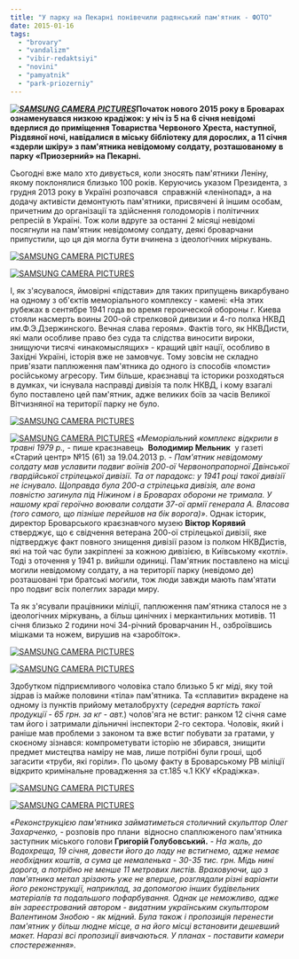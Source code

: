 ```yaml
---
title: "У парку на Пекарні понівечили радянський пам'ятник - ФОТО"
date: 2015-01-16
tags: 
  - "brovary"
  - "vandalizm"
  - "vibir-redaktsiyi"
  - "novini"
  - "pamyatnik"
  - "park-priozerniy"
---
```


**_[![SAMSUNG CAMERA PICTURES](https://mpz.brovary.org/wp-content/uploads/2015/01/221.jpg)](https://mpz.brovary.org/wp-content/uploads/2015/01/221.jpg)_****Початок нового 2015 року в Броварах ознаменувався низкою крадіжок: у ніч із 5 на 6 січня невідомі вдерлися до приміщення Товариства Червоного Хреста, наступної, Різдвяної ночі, навідалися в міську бібліотеку для дорослих, а 11 січня «здерли шкіру» з пам'ятника невідомому солдату, розташовано****му** **в парку «Приозерний» на Пекарні.**

Сьогодні вже мало хто дивується, коли зносять пам'ятники Леніну, якому поклонялися близько 100 років. Керуючись указом Президента, з грудня 2013 року в Україні розпочався  справжній «ленінопад», а на додачу активісти демонтують пам'ятники, присвячені й іншим особам, причетним до організації та здійснення голодоморів і політичних репресій в Україні. Тож коли вдруге за останні 2 місяці невідомі посягнули на пам'ятник невідомому солдату, деякі броварчани припустили, що ця дія могла бути вчинена з ідеологічних міркувань.

[![SAMSUNG CAMERA PICTURES](https://mpz.brovary.org/wp-content/uploads/2015/01/13.jpg)](https://mpz.brovary.org/wp-content/uploads/2015/01/13.jpg)

[![SAMSUNG CAMERA PICTURES](https://mpz.brovary.org/wp-content/uploads/2015/01/22.jpg)](https://mpz.brovary.org/wp-content/uploads/2015/01/22.jpg)

І, як з'ясувалося, ймовірні «підстави» для таких припущень викарбувано на одному з об'єктів меморіального комплексу - камені: «На этих рубежах в сентябре 1941 года во время героической обороны г. Киева стояли насмерть воины 200-ой стрелковой дивизии и 4-го полка НКВД им.Ф.Э.Дзержинского. Вечная слава героям». Фактів того, як НКВДисти, які мали особливе право без суда та слідства виносити вироки, знищуючи тисячі «инакомыслящих» - кращий цвіт нації, особливо в Західні Україні, історія вже не замовчує. Тому зовсім не складно прив'язати паплюження пам'ятника до одного із способів «помсти» російському агресору. Тим більше, краєзнавці та історики розходяться в думках, чи існувала насправді дивізія та полк НКВД, і кому взагалі було поставлено цей пам'ятник, адже великих боїв за часів Великої Вітчизняної на території парку не було.

[![SAMSUNG CAMERA PICTURES](https://mpz.brovary.org/wp-content/uploads/2015/01/62.jpg)](https://mpz.brovary.org/wp-content/uploads/2015/01/62.jpg)

[![SAMSUNG CAMERA PICTURES](https://mpz.brovary.org/wp-content/uploads/2015/01/71.jpg)](https://mpz.brovary.org/wp-content/uploads/2015/01/71.jpg) _«Меморіальний комплекс відкрили в травні 1979 р.,_ - пише краєзнавець  **Володимир Мельник**  у газеті «Старий центр» №15 (61) за 19.04.2013 р. - _Пам'ятник невідомому солдату мав уславити подвиг воїнів 200-ої Червонопрапорної Двінської гвардійської стрілецької дивізії. Та от парадокс: у 1941 році такої дивізії не існувало. Щоправда була 200-а стрілецька дивізія, але вона повністю загинула під Ніжином і в Броварах оборони не тримала. У нашому краї героїчно воювали солдати 37-ої армії генерала А. Власова (того самого, що пізніше перейшов на бік ворога)»_. Однак історик, директор Броварського краєзнавчого музею **Віктор Корявий** стверджує, що є свідчення ветерана 200-ої стрілецької дивізії, яке підтверджує факт повного знищення дивізії разом із полком НКВДистів, які на той час були закріплені за кожною дивізією, в Київському «котлі». Тоді з оточення у 1941 р. вийшли одиниці. Пам'ятник поставлено на місці могили невідомому солдату, а на території парку (невідомо де) розташовані три братські могили, тож люди завжди мають пам'ятати про подвиг всіх полеглих заради миру.

Та як з'ясували працівники міліції, паплюження пам'ятника сталося не з ідеологічних міркувань, а більш цинічних і меркантильних мотивів. 11 січня близько 2 години ночі 34-річний броварчанин Н., озброївшись мішками та ножем, вирушив на «заробіток».

[![SAMSUNG CAMERA PICTURES](https://mpz.brovary.org/wp-content/uploads/2015/01/42.jpg)](https://mpz.brovary.org/wp-content/uploads/2015/01/42.jpg)

[![SAMSUNG CAMERA PICTURES](https://mpz.brovary.org/wp-content/uploads/2015/01/32.jpg)](https://mpz.brovary.org/wp-content/uploads/2015/01/32.jpg)

Здобутком підприємливого чоловіка стало близько 5 кг міді, яку той зідрав із майже половини «тіла» пам'ятника. Та «сплавити» вкрадене на одному із пунктів прийому металобрухту (_середня вартість такої продукції - 65 грн. за кг - авт._) чолов'яга не встиг: ранком 12 січня саме там його і затримали дільничні інспектори 2-го сектора. Чоловік, який і раніше мав проблеми з законом та вже встиг побувати за гратами, у скоєному зізнався: компрометувати історію не збирався, знищити предмет мистецтва наміру не мав, лише потрібні були гроші, щоб загасити «труби, які горіли». По цьому факту в Броварському РВ міліції відкрито кримінальне провадження за ст.185 ч.1 ККУ «Крадіжка».

[![SAMSUNG CAMERA PICTURES](https://mpz.brovary.org/wp-content/uploads/2015/01/52.jpg)](https://mpz.brovary.org/wp-content/uploads/2015/01/52.jpg)

[![SAMSUNG CAMERA PICTURES](https://mpz.brovary.org/wp-content/uploads/2015/01/91.jpg)](https://mpz.brovary.org/wp-content/uploads/2015/01/91.jpg)

_«Реконструкцією пам'ятника займатиметься столичний скульптор Олег Захарченко,_ - розповів про плани  відносно спаплюженого пам'ятника заступник міського голови **Григорій Голубовський.** \- _На жаль, до Водохреща, 19 січня, довести його до ладу не встигнемо, адже немає необхідних коштів, а сума це немаленька - 30-35 тис. грн. Мідь нині дорога, а потрібно не менше 11 метрових листів. Враховуючи, що з пам'ятника метал зрізають уже не вперше, розглядали різні варіанти його реконструкції, наприклад, за допомогою інших будівельних матеріалів та подальшого пофарбування. Однак це неможливо, адже він зареєстрований автором - видатним українським скульптором Валентином Знобою - як мідний. Була також і пропозиція перенести пам'ятник у більш людне місце, а на його місці встановити дешевший макет. Наразі всі пропозиції вивчаються. У планах - поставити камери спостереження»._
